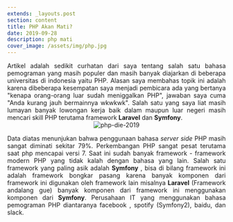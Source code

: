 ```yaml
---
extends: _layouts.post
section: content
title: PHP Akan Mati?
date: 2019-09-28
description: php mati
cover_image: /assets/img/php.jpg
---
```

<div style='text-align:justify'>
    Artikel adalah sedikit curhatan dari saya tentang salah satu bahasa pemograman yang masih populer dan masih banyak diajarkan di beberapa universitas di indonesia yaitu PHP. Alasan saya membahas topik ini adalah karena dibeberapa kesempatan saya menjadi pembicara ada yang bertanya "kenapa orang-orang luar sudah meniggalkan PHP", jawaban saya cuma "Anda kurang jauh bermainnya wkwkwk". Salah satu yang saya liat masih lumayan banyak lowongan kerja baik dalam maupun luar negeri masih mencari skill PHP terutama framework <b>Laravel</b> dan <b>Symfony</b>.
</div>

<div style='text-align:center'>
	<img src='/assets/img/php2019.png' alt='php-die-2019'>    
</div>

<div style='text-align:justify'>

Data diatas menunjukan bahwa penggunaan bahasa <i>server side</i> PHP masih sangat diminati sekitar 79%. Perkembangan PHP sangat pesat terutama saat php mencapai versi 7. Saat ini sudah banyak framework - framework modern PHP yang tidak kalah dengan bahasa yang lain. Salah satu framework yang paling asik adalah <b>Symfony</b> , bisa di bilang framework ini adalah framework bongkar pasang karena banyak komponen dari framework ini digunakan oleh framework lain misalnya <b>Laravel</b> (Framework andalang gue) banyak komponen dari framework ini menggunakan komponen dari <b>Symfony</b>. Perusahaan IT yang menggunakan bahasa pemograman PHP diantaranya facebook , spotify (Symfony2), baidu, dan slack.

